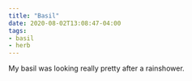```yaml
---
title: "Basil"
date: 2020-08-02T13:08:47-04:00
tags:
- basil
- herb
---
```


My basil was looking really pretty after a rainshower.
